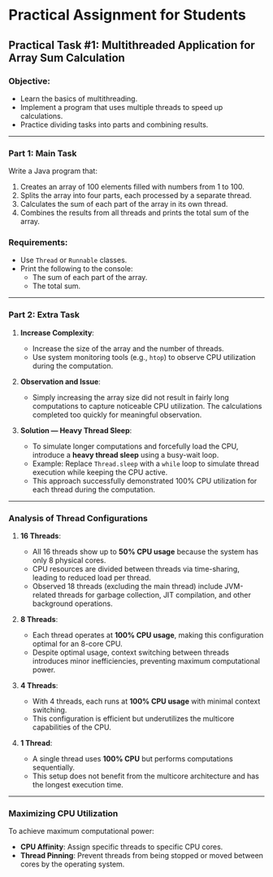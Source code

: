 # Practical Assignment for Students

## Practical Task #1: Multithreaded Application for Array Sum Calculation

### Objective:
- Learn the basics of multithreading.
- Implement a program that uses multiple threads to speed up calculations.
- Practice dividing tasks into parts and combining results.

---

### Part 1: Main Task

Write a Java program that:
1. Creates an array of 100 elements filled with numbers from 1 to 100.
2. Splits the array into four parts, each processed by a separate thread.
3. Calculates the sum of each part of the array in its own thread.
4. Combines the results from all threads and prints the total sum of the array.

### Requirements:
- Use `Thread` or `Runnable` classes.
- Print the following to the console:
  - The sum of each part of the array.
  - The total sum.

---

### Part 2: Extra Task

1. **Increase Complexity**:  
   - Increase the size of the array and the number of threads.  
   - Use system monitoring tools (e.g., `htop`) to observe CPU utilization during the computation.  

2. **Observation and Issue**:  
   - Simply increasing the array size did not result in fairly long computations to capture noticeable CPU utilization. The calculations completed too quickly for meaningful observation.

3. **Solution — Heavy Thread Sleep**:  
   - To simulate longer computations and forcefully load the CPU, introduce a **heavy thread sleep** using a busy-wait loop.  
   - Example: Replace `Thread.sleep` with a `while` loop to simulate thread execution while keeping the CPU active.  
   - This approach successfully demonstrated 100% CPU utilization for each thread during the computation.  

---

### Analysis of Thread Configurations

1. **16 Threads**:
   - All 16 threads show up to **50% CPU usage** because the system has only 8 physical cores.
   - CPU resources are divided between threads via time-sharing, leading to reduced load per thread.
   - Observed 18 threads (excluding the main thread) include JVM-related threads for garbage collection, JIT compilation, and other background operations.

2. **8 Threads**:
   - Each thread operates at **100% CPU usage**, making this configuration optimal for an 8-core CPU.
   - Despite optimal usage, context switching between threads introduces minor inefficiencies, preventing maximum computational power.

3. **4 Threads**:
   - With 4 threads, each runs at **100% CPU usage** with minimal context switching.
   - This configuration is efficient but underutilizes the multicore capabilities of the CPU.

4. **1 Thread**:
   - A single thread uses **100% CPU** but performs computations sequentially.
   - This setup does not benefit from the multicore architecture and has the longest execution time.

---

### Maximizing CPU Utilization

To achieve maximum computational power:
- **CPU Affinity**: Assign specific threads to specific CPU cores.
- **Thread Pinning**: Prevent threads from being stopped or moved between cores by the operating system.
